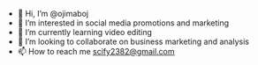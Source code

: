 - 👋 Hi, I’m @ojimaboj
- 👀 I’m interested in social media promotions and marketing
- 🌱 I’m currently learning video editing
- 💞️ I’m looking to collaborate on business marketing and analysis
- 📫 How to reach me scify2382@gmail.com

<!---
ojimaboj/ojimaboj is a ✨ special ✨ repository because its `README.md` (this file) appears on your GitHub profile.
You can click the Preview link to take a look at your changes.
--->
